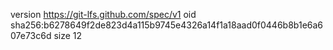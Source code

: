 version https://git-lfs.github.com/spec/v1
oid sha256:b6278649f2de823d4a115b9745e4326a14f1a18aad0f0446b8b1e6a607e73c6d
size 12
